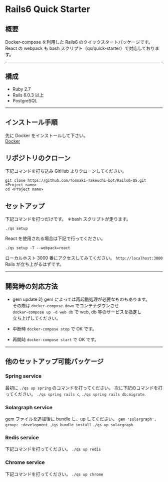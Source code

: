 # Rails6 Quick Starter

## 概要

Docker-compose を利用した Rails6 のクイックスタートパッケージです。<br>
React の webpack も bash スクリプト（qs/quick-starter）で対応しております。

---

## 構成

- Ruby 2.7
- Rails 6.0.3 以上
- PostgreSQL

---

## インストール手順

先に Docker をインストールして下さい。<br>
[Docker](https://docs.docker.com/install/)

## リポジトリのクローン

下記コマンドを打ち込み GitHub よりクローンしてください。

```
git clone https://github.com/Tomoaki-Takeuchi-bot/Rails6-QS.git <Project name>
cd <Project name>
```

## セットアップ

下記コマンドを打つだけです。
＊bash スクリプトが走ります。

```
./qs setup
```

React を使用される場合は下記で行ってください。

```
./qs setup -T --webpack=react
```

ローカルホスト 3000 番にアクセスしてみてください。
`http://localhost:3000`
Rails が立ち上がるはずです。

---

## 開発時の対応方法

- gem update 時
  gem によっては再起動処理が必要なものもあります。<br>
  その際は `docker-compose down` でコンテナダウンさせ<br>
  `docker-compose up -d web db` で web, db 等のサービスを指定し<br>
  立ち上げしてください。

- 中断時
  `docker-compose stop` で OK です。

- 再開時
  `docker-compose start` で OK です。

---

## 他のセットアップ可能パッケージ

### Spring service

最初に `./qs up spring` のコマンドを打ってください。
次に下記のコマンドを打ってください。
`./qs spring rails c`, `./qs spring rails db:migrate`.

### Solargraph service

gem ファイルを追加後に bundle し、up してください。
`gem 'solargraph', group: :development`
`./qs bundle install`
`./qs up solargraph`

### Redis service

下記コマンドを打ってください。
`./qs up redis`

### Chrome service

下記コマンドを打ってください。
`./qs up chrome`
